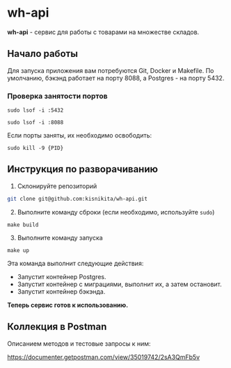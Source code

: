 # wh-api

**wh-api** - сервис для работы с товарами на
множестве складов.

## Начало работы

Для запуска приложения вам потребуются Git, Docker и Makefile. По умолчанию, бэкэнд работает на порту 8088, а Postgres - на порту 5432.

### Проверка занятости портов
```
sudo lsof -i :5432

sudo lsof -i :8088
```
Если порты заняты, их необходимо освободить:
```
sudo kill -9 {PID}
```

## Инструкция по разворачиванию
1. Склонируйте репозиторий
```bash
git clone git@github.com:kisnikita/wh-api.git
```
2. Выполните команду сброки (если необходимо, используйте `sudo`)
```
make build
```
3. Выполните команду запуска
```
make up
```
Эта команда выполнит следующие действия:
- Запустит контейнер Postgres. 
- Запустит контейнер с миграциями, выполнит их, а затем остановит.
- Запустит контейнер бэкэнда.

**Теперь сервис готов к использованию.**

## Коллекция в Postman

Описанием методов и тестовые запросы к ним:

https://documenter.getpostman.com/view/35019742/2sA3QmFb5v
